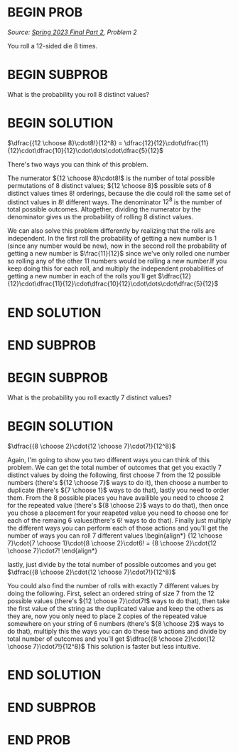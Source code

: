 # BEGIN PROB

<i>Source: [Spring 2023 Final Part 2](../sp23-final-pt2/index.html), Problem 2</i>

You roll a 12-sided die 8 times.

# BEGIN SUBPROB

What is the probability you roll 8 distinct values?

# BEGIN SOLUTION

$\dfrac{{12 \choose 8}\cdot8!}{12^8} = \dfrac{12}{12}\cdot\dfrac{11}{12}\cdot\dfrac{10}{12}\cdot\dots\cdot\dfrac{5}{12}$

There's two ways you can think of this problem.

The numerator ${12 \choose 8}\cdot8!$ is the number of total possible permutations of 8 distinct values; ${12 \choose 8}$ possible sets of 8 distinct values times $8!$ orderings, because the die could roll the same set of distinct values in $8!$ different ways. The denominator $12^8$ is the number of total possible outcomes. Altogether, dividing the numerator by the denominator gives us the probability of rolling 8 distinct values.

We can also solve this problem differently by realizing that the rolls are independent. In the first roll the probability of getting a new number is 1 (since any number would be new), now in the second roll the probability of getting a new number is $\frac{11}{12}$ since we've only rolled one number so rolling any of the other 11 numbers would be rolling a new number.If you keep doing this for each roll, and multiply the independent probabilities of getting a new number in each of the rolls you'll get
$\dfrac{12}{12}\cdot\dfrac{11}{12}\cdot\dfrac{10}{12}\cdot\dots\cdot\dfrac{5}{12}$
# END SOLUTION

# END SUBPROB

# BEGIN SUBPROB

What is the probability you roll exactly 7 distinct values?

# BEGIN SOLUTION

$\dfrac{{8 \choose 2}\cdot{12 \choose 7}\cdot7!}{12^8}$

Again, I'm going to show you two different ways you can think of this problem. We can get the total number of outcomes that get you exactly 7 distinct values by doing the following, first choose 7 from the 12 possible numbers (there's ${12 \choose 7}$ ways to do it), then choose a number to duplicate (there's ${7 \choose 1}$ ways to do that), lastly you need to order them. From the 8 possible places you have availible you need to choose 2 for the repeated value (there's ${8 \choose 2}$ ways to do that), then once you chose a placement for your reapeted value you need to choose one for each of the remaing 6 values(there's $6!$ ways to do that). Finally just multiply the different ways you can perform each of those actions and you'll get the number of ways you can roll 7 different values
\begin{align*}
{12 \choose 7}\cdot{7 \choose 1}\cdot{8 \choose 2}\cdot6! = {8 \choose 2}\cdot{12 \choose 7}\cdot7!
\end{align*}

lastly, just divide by the total number of possible outcomes and you get 
$\dfrac{{8 \choose 2}\cdot{12 \choose 7}\cdot7!}{12^8}$

You could also find the number of rolls with exactly 7 different values by doing the following. First, select an ordered string of size 7 from the 12 possible values (there's ${12 \choose 7}\cdot7!$ ways to do that), then take the first value of the string as the duplicated value and keep the others as they are, now you only need to place 2 copies of the repeated value somewhere on your string of 6 numbers (there's ${8 \choose 2}$ ways to do that), multiply this the ways you can do these two actions and divide by total number of outcomes and you'll get 
$\dfrac{{8 \choose 2}\cdot{12 \choose 7}\cdot7!}{12^8}$
This solution is faster but less intuitive.

# END SOLUTION

# END SUBPROB

# END PROB